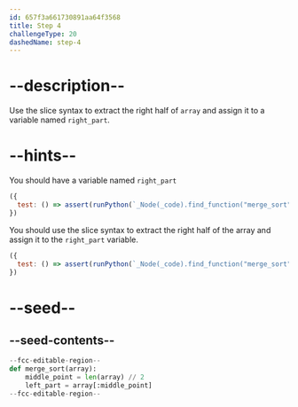 ```yaml
---
id: 657f3a661730891aa64f3568
title: Step 4
challengeType: 20
dashedName: step-4
---
```


# --description--

Use the slice syntax to extract the right half of `array` and assign it to a variable named `right_part`.

# --hints--

You should have a variable named `right_part`

```js
({
  test: () => assert(runPython(`_Node(_code).find_function("merge_sort").has_variable("right_part")`))
})
```

You should use the slice syntax to extract the right half of the array and assign it to the `right_part` variable.

```js
({
  test: () => assert(runPython(`_Node(_code).find_function("merge_sort").find_variable("right_part").is_equivalent("right_part = array[middle_point:]")`)) 
})
```

# --seed--

## --seed-contents--

```py
--fcc-editable-region--
def merge_sort(array):
    middle_point = len(array) // 2
    left_part = array[:middle_point]
--fcc-editable-region--
```
